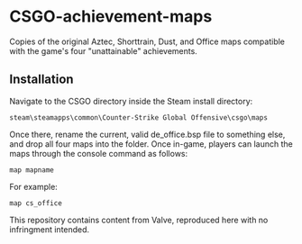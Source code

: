 # CSGO-achievement-maps
 Copies of the original Aztec, Shorttrain, Dust, and Office maps compatible with the game's four "unattainable" achievements.

## Installation

Navigate to the CSGO directory inside the Steam install directory:

    steam\steamapps\common\Counter-Strike Global Offensive\csgo\maps
    
Once there, rename the current, valid de_office.bsp file to something else, and drop all four maps into the folder. Once in-game, players can launch the maps through the console command as follows:

    map mapname
    
 For example:
 
    map cs_office
    
This repository contains content from Valve, reproduced here with no infringment intended.
